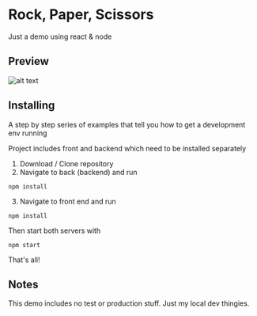 # Rock, Paper, Scissors

Just a demo using react & node

## Preview

![alt text](https://www.pohatta.com/wp-content/uploads/2019/03/GameImg.png)

## Installing

A step by step series of examples that tell you how to get a development env running

Project includes front and backend which need to be installed separately

1. Download / Clone repository
2. Navigate to back (backend) and run

```
npm install
```

3. Navigate to front end and run

```
npm install
```
Then start both servers with

```
npm start
```

That's all!

## Notes

This demo includes no test or production stuff. Just my local dev thingies.
